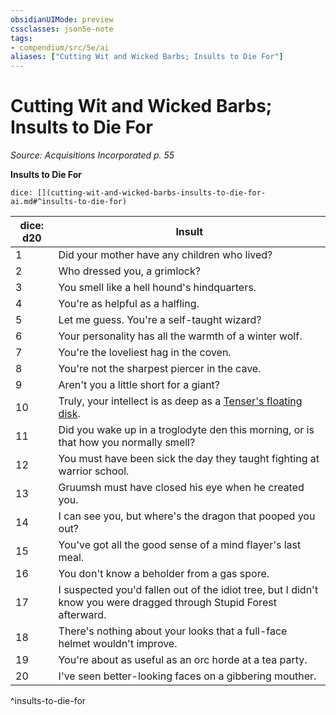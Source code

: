 ```yaml
---
obsidianUIMode: preview
cssclasses: json5e-note
tags:
- compendium/src/5e/ai
aliases: ["Cutting Wit and Wicked Barbs; Insults to Die For"]
---
```

# Cutting Wit and Wicked Barbs; Insults to Die For
*Source: Acquisitions Incorporated p. 55* 

**Insults to Die For**

`dice: [](cutting-wit-and-wicked-barbs-insults-to-die-for-ai.md#^insults-to-die-for)`

| dice: d20 | Insult |
|-----------|--------|
| 1 | Did your mother have any children who lived? |
| 2 | Who dressed you, a grimlock? |
| 3 | You smell like a hell hound's hindquarters. |
| 4 | You're as helpful as a halfling. |
| 5 | Let me guess. You're a self-taught wizard? |
| 6 | Your personality has all the warmth of a winter wolf. |
| 7 | You're the loveliest hag in the coven. |
| 8 | You're not the sharpest piercer in the cave. |
| 9 | Aren't you a little short for a giant? |
| 10 | Truly, your intellect is as deep as a [Tenser's floating disk](/Systems/5e/spells/tensers-floating-disk.md). |
| 11 | Did you wake up in a troglodyte den this morning, or is that how you normally smell? |
| 12 | You must have been sick the day they taught fighting at warrior school. |
| 13 | Gruumsh must have closed his eye when he created you. |
| 14 | I can see you, but where's the dragon that pooped you out? |
| 15 | You've got all the good sense of a mind flayer's last meal. |
| 16 | You don't know a beholder from a gas spore. |
| 17 | I suspected you'd fallen out of the idiot tree, but I didn't know you were dragged through Stupid Forest afterward. |
| 18 | There's nothing about your looks that a full-face helmet wouldn't improve. |
| 19 | You're about as useful as an orc horde at a tea party. |
| 20 | I've seen better-looking faces on a gibbering mouther. |
^insults-to-die-for